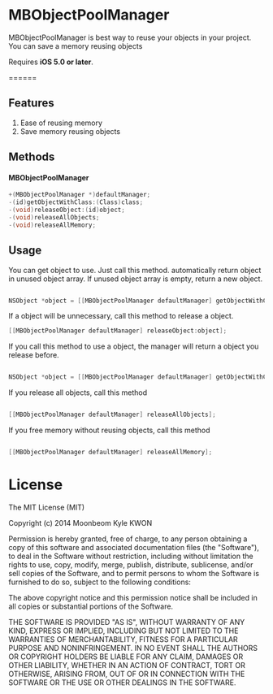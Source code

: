 MBObjectPoolManager
============

MBObjectPoolManager is best way to reuse your objects in your project. You can save a memory reusing objects

Requires **iOS 5.0 or later**.

======


## Features
1. Ease of reusing memory
2. Save memory reusing objects


## Methods
#### MBObjectPoolManager
```objective-c
+(MBObjectPoolManager *)defaultManager;
-(id)getObjectWithClass:(Class)class;
-(void)releaseObject:(id)object;
-(void)releaseAllObjects;
-(void)releaseAllMemory;
```

## Usage

You can get object to use. Just call this method. automatically return object in unused object array. If unused object array is empty, return a new object.

```objective-c

NSObject *object = [[MBObjectPoolManager defaultManager] getObjectWithClass:[NSObject class]];

```


If a object will be unnecessary, call this method to release a object.

```objective-c
[[MBObjectPoolManager defaultManager] releaseObject:object];

```


If you call this method to use a object, the manager will return a object you release before.

```objective-c

NSObject *object = [[MBObjectPoolManager defaultManager] getObjectWithClass:[object class]];

```


If you release all objects, call this method

```objective-c

[[MBObjectPoolManager defaultManager] releaseAllObjects];

```


If you free memory without reusing objects, call this method

```objective-c

[[MBObjectPoolManager defaultManager] releaseAllMemory];

```



License
=================
The MIT License (MIT)

Copyright (c) 2014 Moonbeom Kyle KWON

Permission is hereby granted, free of charge, to any person obtaining a copy of
this software and associated documentation files (the "Software"), to deal in
the Software without restriction, including without limitation the rights to
use, copy, modify, merge, publish, distribute, sublicense, and/or sell copies of
the Software, and to permit persons to whom the Software is furnished to do so,
subject to the following conditions:

The above copyright notice and this permission notice shall be included in all
copies or substantial portions of the Software.

THE SOFTWARE IS PROVIDED "AS IS", WITHOUT WARRANTY OF ANY KIND, EXPRESS OR
IMPLIED, INCLUDING BUT NOT LIMITED TO THE WARRANTIES OF MERCHANTABILITY, FITNESS
FOR A PARTICULAR PURPOSE AND NONINFRINGEMENT. IN NO EVENT SHALL THE AUTHORS OR
COPYRIGHT HOLDERS BE LIABLE FOR ANY CLAIM, DAMAGES OR OTHER LIABILITY, WHETHER
IN AN ACTION OF CONTRACT, TORT OR OTHERWISE, ARISING FROM, OUT OF OR IN
CONNECTION WITH THE SOFTWARE OR THE USE OR OTHER DEALINGS IN THE SOFTWARE.


